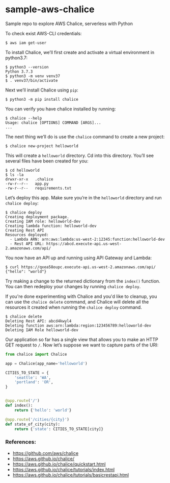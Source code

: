 # sample-aws-chalice
Sample repo to explore AWS Chalice, serverless with Python



To check exist AWS-CLI credentials:

```
$ aws iam get-user
```



To install Chalice, we’ll first create and activate a virtual environment in python3.7:

```
$ python3 --version
Python 3.7.3
$ python3 -m venv venv37
$ . venv37/bin/activate
```

Next we’ll install Chalice using `pip`:

```
$ python3 -m pip install chalice
```

You can verify you have chalice installed by running:

```
$ chalice --help
Usage: chalice [OPTIONS] COMMAND [ARGS]...
...
```

The next thing we’ll do is use the `chalice` command to create a new project:

```
$ chalice new-project helloworld
```

This will create a `helloworld` directory. Cd into this directory. You’ll see several files have been created for you:

```
$ cd helloworld
$ ls -la
drwxr-xr-x   .chalice
-rw-r--r--   app.py
-rw-r--r--   requirements.txt
```

Let’s deploy this app. Make sure you’re in the `helloworld` directory and run `chalice deploy`:

```
$ chalice deploy
Creating deployment package.
Creating IAM role: helloworld-dev
Creating lambda function: helloworld-dev
Creating Rest API
Resources deployed:
  - Lambda ARN: arn:aws:lambda:us-west-2:12345:function:helloworld-dev
  - Rest API URL: https://abcd.execute-api.us-west-2.amazonaws.com/api/
```

You now have an API up and running using API Gateway and Lambda:

```
$ curl https://qxea58oupc.execute-api.us-west-2.amazonaws.com/api/
{"hello": "world"}
```

Try making a change to the returned dictionary from the `index()` function. You can then redeploy your changes by running `chalice deploy`.

If you're done experimenting with Chalice and you'd like to cleanup, you can use the `chalice delete` command, and Chalice will delete all the resources it created when running the `chalice deploy` command.

```
$ chalice delete
Deleting Rest API: abcd4kwyl4
Deleting function aws:arn:lambda:region:123456789:helloworld-dev
Deleting IAM Role helloworld-dev
```



Our application so far has a single view that allows you to make an HTTP GET request to `/`. Now let’s suppose we want to capture parts of the URI:

```python
from chalice import Chalice

app = Chalice(app_name='helloworld')

CITIES_TO_STATE = {
    'seattle': 'WA',
    'portland': 'OR',
}


@app.route('/')
def index():
    return {'hello': 'world'}

@app.route('/cities/{city}')
def state_of_city(city):
    return {'state': CITIES_TO_STATE[city]}
```

### References:

* https://github.com/aws/chalice
* https://aws.github.io/chalice/
* https://aws.github.io/chalice/quickstart.html
* https://aws.github.io/chalice/tutorials/index.html
* https://aws.github.io/chalice/tutorials/basicrestapi.html